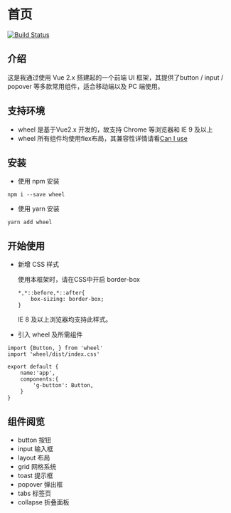 # 首页

[![Build Status](https://www.travis-ci.org/carxinho/wheel.svg?branch=master)](https://www.travis-ci.org/carxinho/wheel)

## 介绍
这是我通过使用 Vue 2.x 搭建起的一个前端 UI 框架，其提供了button / input / popover 等多款常用组件，适合移动端以及 PC 端使用。

## 支持环境
- wheel 是基于Vue2.x 开发的，故支持 Chrome 等浏览器和 IE 9 及以上
- wheel 所有组件均使用flex布局，其兼容性详情请看[Can I use](https://caniuse.com/#search=flex)

## 安装
- 使用 npm 安装
```
npm i --save wheel
```

- 使用 yarn 安装
```
yarn add wheel
```

## 开始使用

- 新增 CSS 样式

    使用本框架时，请在CSS中开启 border-box

    ```
    *,*::before,*::after{
        box-sizing: border-box;
    }
    ```
    IE 8 及以上浏览器均支持此样式。
    

- 引入 wheel 及所需组件
```
import {Button, } from 'wheel'
import 'wheel/dist/index.css'

export default {
    name:'app',
    components:{
        'g-button': Button,
    }
}
```

## 组件阅览

- button 按钮
- input 输入框
- layout 布局
- grid 网格系统
- toast 提示框
- popover 弹出框
- tabs 标签页
- collapse 折叠面板

